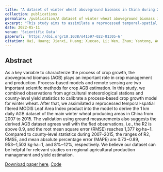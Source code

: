 ```yaml
---
title: "A dataset of winter wheat aboveground biomass in China during 2007–2015 based on data assimilation"
collection: publications
permalink: /publication/A dataset of winter wheat aboveground biomass in China during 2007–2015 based on data assimilation
excerpt: "This study aims to assimilate a reprocessed temporal-spatial fltered MODIS Leaf Area Index product into the model to derive the 1 km daily AGB dataset of the main winter wheat producing areas in China from 2007 to 2015.<br/><img src='/wen/images/SD2022.jpg' width='500' height='332'>"
date: 2022-05-11
venue: 'Scientific Data'
paperurl: 'https://doi.org/10.1038/s41597-022-01305-6'
citation: Hai, Huang; Jianxi, Huang; Xuecao, Li; Wen, Zhuo; Yantong, Wu; Quandi, Niu; Wei, Su; Wenping, Yuan. A dataset of winter wheat aboveground biomass in China during 2007–2015 based on data assimilation. Scientific Data, 2022, 9(1), 200. 
---
```


## Abstract
As a key variable to characterize the process of crop growth, the aboveground biomass (AGB) plays an
important role in crop management and production. Process-based models and remote sensing are
two important scientifc methods for crop AGB estimation. In this study, we combined observations
from agricultural meteorological stations and county-level yield statistics to calibrate a process-based
crop growth model for winter wheat. After that, we assimilated a reprocessed temporal-spatial fltered
MODIS Leaf Area Index product into the model to derive the 1 km daily AGB dataset of the main winter
wheat producing areas in China from 2007 to 2015. The validation using ground measurements also
suggests the derived AGB dataset agrees well with the fled observations, i.e., the R2 is above 0.9,
and the root mean square error (RMSE) reaches 1,377 kg·ha−1. Compared to county-level statistics
during 2007–2015, the ranges of R2, RMSE, and mean absolute percentage error (MAPE) are 0.73~0.89,
953~1,503 kg·ha−1, and 8%~12%, respectively. We believe our dataset can be helpful for relevant
studies on regional agricultural production management and yield estimation.

[Download paper here](https://wenzhuo727.github.io/wen/files/SD2022.pdf), [Code](https://github.com/paperoses/CHN_Winter_Wheat_AGB)



